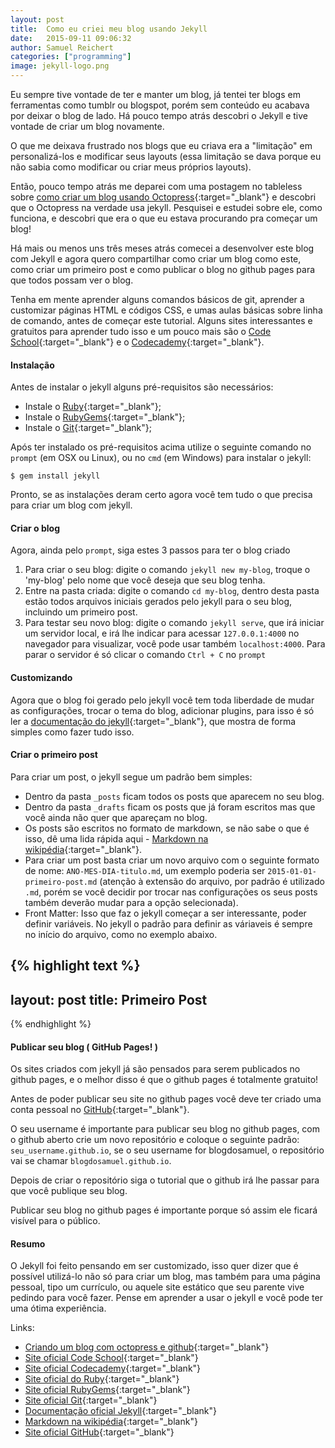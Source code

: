 ```yaml
---
layout: post
title:  Como eu criei meu blog usando Jekyll
date:   2015-09-11 09:06:32
author: Samuel Reichert
categories: ["programming"]
image: jekyll-logo.png
---
```



Eu sempre tive vontade de ter e manter um blog, já tentei ter blogs em ferramentas como tumblr ou blogspot, porém sem conteúdo eu acabava por deixar o blog de lado. Há pouco tempo atrás descobri o Jekyll e tive vontade de criar um blog novamente.

O que me deixava frustrado nos blogs que eu criava era a "limitação" em personalizá-los e modificar seus layouts (essa limitação se dava porque eu não sabia como modificar ou criar meus próprios layouts).

Então, pouco tempo atrás me deparei com uma postagem no tableless sobre [como criar um blog usando Octopress][octopress]{:target="_blank"} e descobri que o Octopress na verdade usa jekyll. Pesquisei e estudei sobre ele, como funciona, e descobri que era o que eu estava procurando pra começar um blog!

Há mais ou menos uns três meses atrás comecei a desenvolver este blog com Jekyll e agora quero compartilhar como criar um blog como este, como criar um primeiro post e como publicar o blog no github pages para que todos possam ver o blog.

Tenha em mente aprender alguns comandos básicos de git, aprender a customizar páginas HTML e códigos CSS, e umas aulas básicas sobre linha de comando, antes de começar este tutorial. Alguns sites interessantes e gratuitos para aprender tudo isso e um pouco mais são o [Code School][codeschool]{:target="_blank"} e o [Codecademy][codecademy]{:target="_blank"}.

#### Instalação
Antes de instalar o jekyll alguns pré-requisitos são necessários: 

* Instale o [Ruby][ruby]{:target="_blank"};
* Instale o [RubyGems][rubygems]{:target="_blank"};
* Instale o [Git][git]{:target="_blank"};

Após ter instalado os pré-requisitos acima utilize o seguinte comando no `prompt` (em OSX ou Linux), ou no `cmd` (em Windows) para instalar o jekyll:

`$ gem install jekyll`

Pronto, se as instalações deram certo agora você tem tudo o que precisa para criar um blog com jekyll.

#### Criar o blog
Agora, ainda pelo `prompt`, siga estes 3 passos para ter o blog criado

1. Para criar o seu blog: digite o comando `jekyll new my-blog`, troque o 'my-blog' pelo nome que você deseja que seu blog tenha.
2. Entre na pasta criada: digite o comando `cd my-blog`, dentro desta pasta estão todos arquivos iniciais gerados pelo jekyll para o seu blog, incluindo um primeiro post.
3. Para testar seu novo blog: digite o comando `jekyll serve`, que irá iniciar um servidor local, e irá lhe indicar para acessar `127.0.0.1:4000` no navegador para visualizar, você pode usar também `localhost:4000`. Para parar o servidor é só clicar o comando `Ctrl + C` no `prompt`

#### Customizando
Agora que o blog foi gerado pelo jekyll você tem toda liberdade de mudar as configurações, trocar o tema do blog, adicionar plugins, para isso é só ler a [documentação do jekyll][jekylldocs]{:target="_blank"}, que mostra de forma simples como fazer tudo isso.

#### Criar o primeiro post
Para criar um post, o jekyll segue um padrão bem simples:

* Dentro da pasta `_posts` ficam todos os posts que aparecem no seu blog.
* Dentro da pasta `_drafts` ficam os posts que já foram escritos mas que você ainda não quer que apareçam no blog.
* Os posts são escritos no formato de markdown, se não sabe o que é isso, dê uma lida rápida aqui - [Markdown na wikipédia][mdwiki]{:target="_blank"}.
* Para criar um post basta criar um novo arquivo com o seguinte formato de nome: `ANO-MES-DIA-titulo.md`, um exemplo poderia ser `2015-01-01-primeiro-post.md` (atenção à extensão do arquivo, por padrão é utilizado `.md`, porém se você decidir por trocar nas configurações os seus posts também deverão mudar para a opção selecionada).
* Front Matter: Isso que faz o jekyll começar a ser interessante, poder definir variáveis. No jekyll o padrão para definir as váriaveis é sempre no início do arquivo, como no exemplo abaixo.

{% highlight text %}
---
layout: post
title: Primeiro Post
---
{% endhighlight %}

#### Publicar seu blog ( GitHub Pages! )
Os sites criados com jekyll já são pensados para serem publicados no github pages, e o melhor disso é que o github pages é totalmente gratuito!

Antes de poder publicar seu site no github pages você deve ter criado uma conta pessoal no [GitHub][github]{:target="_blank"}.

O seu username é importante para publicar seu blog no github pages, com o github aberto crie um novo repositório e coloque o seguinte padrão: `seu_username.github.io`, se o seu username for blogdosamuel, o repositório vai se chamar `blogdosamuel.github.io`.

Depois de criar o repositório siga o tutorial que o github irá lhe passar para que você publique seu blog.

Publicar seu blog no github pages é importante porque só assim ele ficará visível para o público. 

#### Resumo
O Jekyll foi feito pensando em ser customizado, isso quer dizer que é possível utilizá-lo não só para criar um blog, mas também para uma página pessoal, tipo um currículo, ou aquele site estático que seu parente vive pedindo para você fazer. Pense em aprender a usar o jekyll e você pode ter uma ótima experiência.

Links:

* [Criando um blog com octopress e github][octopress]{:target="_blank"}
* [Site oficial Code School][codeschool]{:target="_blank"}
* [Site oficial Codecademy][codecademy]{:target="_blank"}
* [Site oficial do Ruby][ruby]{:target="_blank"}
* [Site oficial RubyGems][rubygems]{:target="_blank"}
* [Site oficial Git][git]{:target="_blank"}
* [Documentação oficial Jekyll][jekylldocs]{:target="_blank"}
* [Markdown na wikipédia][mdwiki]{:target="_blank"}
* [Site oficial GitHub][github]{:target="_blank"}

[octopress]: http://tableless.com.br/criando-um-blog-com-octopress-e-github-pages/
[codeschool]: https://www.codeschool.com/
[codecademy]: https://www.codecademy.com/pt
[ruby]: https://www.ruby-lang.org/en/downloads/
[rubygems]: https://rubygems.org/pages/download
[git]: https://git-scm.com/
[jekylldocs]: http://jekyllrb.com/docs/home/
[mdwiki]: https://pt.wikipedia.org/wiki/Markdown
[github]: https://github.com/
